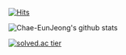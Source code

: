 [![Hits](https://hits.seeyoufarm.com/api/count/incr/badge.svg?url=https%3A%2F%2Fgithub.com%2FChae-EunJeong%2Fhit-counter&count_bg=%2379C83D&title_bg=%23555555&icon=&icon_color=%23E7E7E7&title=hits&edge_flat=false)](https://hits.seeyoufarm.com)

![Chae-EunJeong's github stats](https://github-readme-stats.vercel.app/api?username=Chae-EunJeong&show_icons=true&theme=buefy)


[![solved.ac tier](http://mazassumnida.wtf/api/generate_badge?boj=procdso)](https://solved.ac/procdso)

<!---
Chae-EunJeong/Chae-EunJeong is a ✨ special ✨ repository because its `README.md` (this file) appears on your GitHub profile.
You can click the Preview link to take a look at your changes.
--->
